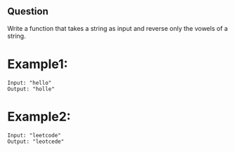 ## Question

Write a function that takes a string as input and reverse only the vowels of a string.

# Example1:
```
Input: "hello"
Output: "holle"
```
# Example2:
```
Input: "leetcode"
Output: "leotcede"
```